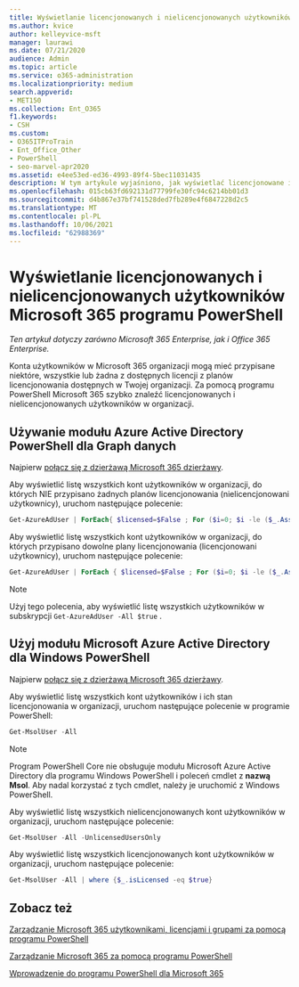 ```yaml
---
title: Wyświetlanie licencjonowanych i nielicencjonowanych użytkowników Microsoft 365 programu PowerShell
ms.author: kvice
author: kelleyvice-msft
manager: laurawi
ms.date: 07/21/2020
audience: Admin
ms.topic: article
ms.service: o365-administration
ms.localizationpriority: medium
search.appverid:
- MET150
ms.collection: Ent_O365
f1.keywords:
- CSH
ms.custom:
- O365ITProTrain
- Ent_Office_Other
- PowerShell
- seo-marvel-apr2020
ms.assetid: e4ee53ed-ed36-4993-89f4-5bec11031435
description: W tym artykule wyjaśniono, jak wyświetlać licencjonowane i nielicencjonowane konta Microsoft 365 użytkowników za pomocą programu PowerShell.
ms.openlocfilehash: 015cb63fd692131d77799fe30fc94c6214bb01d3
ms.sourcegitcommit: d4b867e37bf741528ded7fb289e4f6847228d2c5
ms.translationtype: MT
ms.contentlocale: pl-PL
ms.lasthandoff: 10/06/2021
ms.locfileid: "62988369"
---
```

# <a name="view-licensed-and-unlicensed-microsoft-365-users-with-powershell"></a>Wyświetlanie licencjonowanych i nielicencjonowanych użytkowników Microsoft 365 programu PowerShell

*Ten artykuł dotyczy zarówno Microsoft 365 Enterprise, jak i Office 365 Enterprise.*

Konta użytkowników w Microsoft 365 organizacji mogą mieć przypisane niektóre, wszystkie lub żadna z dostępnych licencji z planów licencjonowania dostępnych w Twojej organizacji. Za pomocą programu PowerShell Microsoft 365 szybko znaleźć licencjonowanych i nielicencjonowanych użytkowników w organizacji.

## <a name="use-the-azure-active-directory-powershell-for-graph-module"></a>Używanie modułu Azure Active Directory PowerShell dla Graph danych

Najpierw [połącz się z dzierżawą Microsoft 365 dzierżawy](connect-to-microsoft-365-powershell.md#connect-with-the-azure-active-directory-powershell-for-graph-module).
 
Aby wyświetlić listę wszystkich kont użytkowników w organizacji, do których NIE przypisano żadnych planów licencjonowania (nielicencjonowani użytkownicy), uruchom następujące polecenie:
  
```powershell
Get-AzureAdUser | ForEach{ $licensed=$False ; For ($i=0; $i -le ($_.AssignedLicenses | Measure).Count ; $i++) { If( [string]::IsNullOrEmpty(  $_.AssignedLicenses[$i].SkuId ) -ne $True) { $licensed=$true } } ; If( $licensed -eq $false) { Write-Host $_.UserPrincipalName} }
```

Aby wyświetlić listę wszystkich kont użytkowników w organizacji, do których przypisano dowolne plany licencjonowania (licencjonowani użytkownicy), uruchom następujące polecenie:
  
```powershell
Get-AzureAdUser | ForEach { $licensed=$False ; For ($i=0; $i -le ($_.AssignedLicenses | Measure).Count ; $i++) { If( [string]::IsNullOrEmpty(  $_.AssignedLicenses[$i].SkuId ) -ne $True) { $licensed=$true } } ; If( $licensed -eq $true) { Write-Host $_.UserPrincipalName} }
```

>[!Note]
>Użyj tego polecenia, aby wyświetlić listę wszystkich użytkowników w subskrypcji `Get-AzureAdUser -All $true` .
>

## <a name="use-the-microsoft-azure-active-directory-module-for-windows-powershell"></a>Użyj modułu Microsoft Azure Active Directory dla Windows PowerShell

Najpierw [połącz się z dzierżawą Microsoft 365 dzierżawy](connect-to-microsoft-365-powershell.md#connect-with-the-microsoft-azure-active-directory-module-for-windows-powershell).

Aby wyświetlić listę wszystkich kont użytkowników i ich stan licencjonowania w organizacji, uruchom następujące polecenie w programie PowerShell:
  
```powershell
Get-MsolUser -All
```

>[!Note]
>Program PowerShell Core nie obsługuje modułu Microsoft Azure Active Directory dla programu Windows PowerShell i poleceń cmdlet z **nazwą Msol**. Aby nadal korzystać z tych cmdlet, należy je uruchomić z Windows PowerShell.
>

Aby wyświetlić listę wszystkich nielicencjonowanych kont użytkowników w organizacji, uruchom następujące polecenie:
  
```powershell
Get-MsolUser -All -UnlicensedUsersOnly
```

Aby wyświetlić listę wszystkich licencjonowanych kont użytkowników w organizacji, uruchom następujące polecenie:
  
```powershell
Get-MsolUser -All | where {$_.isLicensed -eq $true}
```

## <a name="see-also"></a>Zobacz też

[Zarządzanie Microsoft 365 użytkownikami, licencjami i grupami za pomocą programu PowerShell](manage-user-accounts-and-licenses-with-microsoft-365-powershell.md)
  
[Zarządzanie Microsoft 365 za pomocą programu PowerShell](manage-microsoft-365-with-microsoft-365-powershell.md)
  
[Wprowadzenie do programu PowerShell dla Microsoft 365](getting-started-with-microsoft-365-powershell.md)
